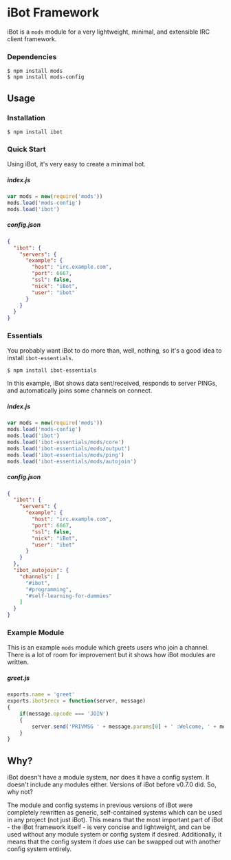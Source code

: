 # iBot Framework

iBot is a `mods` module for a very lightweight, minimal, and extensible IRC client framework.

### Dependencies

```
$ npm install mods
$ npm install mods-config
```

## Usage

### Installation

```
$ npm install ibot
```

### Quick Start

Using iBot, it's very easy to create a minimal bot.

##### index.js
```javascript
var mods = new(require('mods'))
mods.load('mods-config')
mods.load('ibot')
```

##### config.json
```json
{
  "ibot": {
    "servers": {
      "example": {
        "host": "irc.example.com",
        "port": 6667,
        "ssl": false,
        "nick": "iBot",
        "user": "ibot"
      }
    }
  }
}
```

### Essentials

You probably want iBot to do more than, well, nothing, so it's a good idea to install `ibot-essentials`.

```
$ npm install ibot-essentials
```

In this example, iBot shows data sent/received, responds to server PINGs, and automatically joins some channels on connect.

##### index.js
```javascript
var mods = new(require('mods'))
mods.load('mods-config')
mods.load('ibot')
mods.load('ibot-essentials/mods/core')
mods.load('ibot-essentials/mods/output')
mods.load('ibot-essentials/mods/ping')
mods.load('ibot-essentials/mods/autojoin')
```

##### config.json
```json
{
  "ibot": {
    "servers": {
      "example": {
        "host": "irc.example.com",
        "port": 6667,
        "ssl": false,
        "nick": "iBot",
        "user": "ibot"
      }
    }
  },
  "ibot_autojoin": {
    "channels": [
      "#ibot",
      "#programming",
      "#self-learning-for-dummies"
    ]
  }
}
```

### Example Module

This is an example `mods` module which greets users who join a channel. There is a lot of room for improvement but it shows how iBot modules are written.

##### greet.js
```javascript
exports.name = 'greet'
exports.ibot$recv = function(server, message)
{
    if(message.opcode === 'JOIN')
    {
        server.send('PRIVMSG ' + message.params[0] + ' :Welcome, ' + message.prefix.nick + '!!')
    }
}
```

## Why?

iBot doesn't have a module system, nor does it have a config system. It doesn't include any modules either. Versions of iBot before v0.7.0 did. So, why not?

The module and config systems in previous versions of iBot were completely rewritten as generic, self-contained systems which can be used in any project (not just iBot). This means that the most important part of iBot - the iBot framework itself - is very concise and lightweight, and can be used without any module system or config system if desired. Additionally, it means that the config system it *does* use can be swapped out with another config system entirely.
